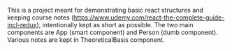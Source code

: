 This is a project meant for demonstrating basic react structures and keeping course notes (https://www.udemy.com/react-the-complete-guide-incl-redux), intentionally kept as short as possible.
The two main components are App (smart component) and Person (dumb component).
Various notes are kept in TheoreticalBasis component.